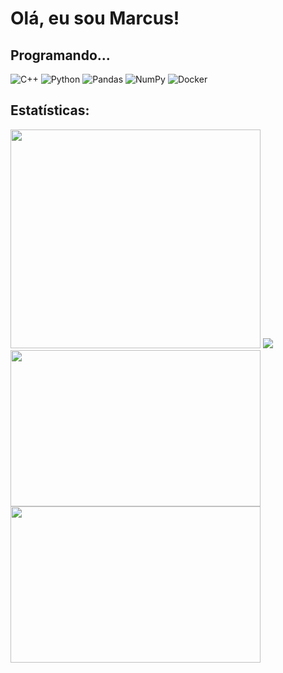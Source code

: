 # Olá, eu sou Marcus!

## Programando...

![C++](https://img.shields.io/badge/-C%2B%2B-00599C?style=flat-square&logo=c%2B%2B&logoColor=white)
![Python](https://img.shields.io/badge/-Python-3776AB?style=flat-square&logo=Python&logoColor=white)
![Pandas](https://img.shields.io/badge/pandas-150458?style=flat-square&logo=pandas)
![NumPy](https://img.shields.io/badge/numpy-013243?style=flat-square&logo=numpy)
![Docker](https://img.shields.io/badge/docker-2496ED?style=flat-square&logo=docker&logoColor=white)

## Estatísticas:

<a href="https://leetcode.com/u/Marcux777/"><img src="https://leetcard.jacoblin.cool/Marcux777?theme=dark&font=Domine&ext=heatmap" width="400" height="350"></a>
[![](https://atcoder-readme-stats.vercel.app/stats/Marcux777?show_history=5&theme=dark&width=350)](https://atcoder.jp/users/Marcux777)
<a href="https://codeforces.com/profile/marcus777"><img src="https://codeforces-readme-stats.vercel.app/api/card?username=marcus777" width="400" height="250"></a>
<a href="https://github.com/Marcux777"><img src="https://github-readme-stats.vercel.app/api?username=Marcux777&show_icons=true&theme=dracula" width="400" height="250">
